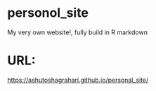 # personol_site
My very own website!, fully build in R markdown

# URL: 
https://ashutoshagrahari.github.io/personal_site/